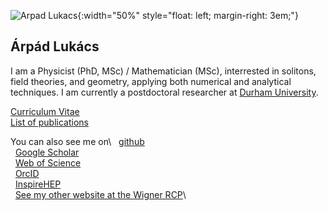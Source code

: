 ![Arpad Lukacs](./arpi.jpg){:width="50%" style="float: left; margin-right: 3em;"}
## Árpád Lukács
I am a Physicist (PhD, MSc) / Mathematician (MSc), interrested in solitons, field theories, and geometry, applying both numerical and analytical techniques.
I am currently a postdoctoral researcher at [Durham University](https://www.durham.ac.uk/staff/arpad-l-lukacs/).

[Curriculum Vitae](http://www.rmki.kfki.hu/~arpi/cv_eng_la.pdf)\
[List of publications](http://www.rmki.kfki.hu/~arpi/publist_eng_la.pdf)

You can also see me on\\
&nbsp; [github](https://github.com/lukacsarpad)\
&nbsp; [Google Scholar](https://scholar.google.hu/citations?user=Um8vYCcAAAAJ)\
&nbsp; [Web of Science](http://www.researcherid.com/rid/E-4205-2016)\
&nbsp; [OrcID](https://orcid.org/0000-0002-5737-1393)\
&nbsp; [InspireHEP](http://inspirehep.net/search?ln=en&p=find+au+lukacs%2Ca&of=hb&action_search=Search&sf=earliestdate&so=d)\
&nbsp; [See my other website at the Wigner RCP](http://www.rmki.kfki.hu/~arpi/)\

